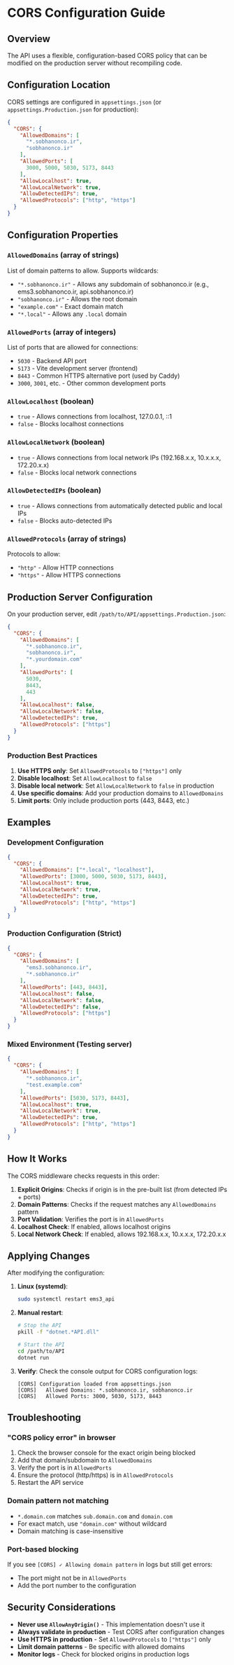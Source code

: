 # CORS Configuration Guide

## Overview

The API uses a flexible, configuration-based CORS policy that can be modified on the production server without recompiling code.

## Configuration Location

CORS settings are configured in `appsettings.json` (or `appsettings.Production.json` for production):

```json
{
  "CORS": {
    "AllowedDomains": [
      "*.sobhanonco.ir",
      "sobhanonco.ir"
    ],
    "AllowedPorts": [
      3000, 5000, 5030, 5173, 8443
    ],
    "AllowLocalhost": true,
    "AllowLocalNetwork": true,
    "AllowDetectedIPs": true,
    "AllowedProtocols": ["http", "https"]
  }
}
```

## Configuration Properties

### `AllowedDomains` (array of strings)
List of domain patterns to allow. Supports wildcards:
- `"*.sobhanonco.ir"` - Allows any subdomain of sobhanonco.ir (e.g., ems3.sobhanonco.ir, api.sobhanonco.ir)
- `"sobhanonco.ir"` - Allows the root domain
- `"example.com"` - Exact domain match
- `"*.local"` - Allows any `.local` domain

### `AllowedPorts` (array of integers)
List of ports that are allowed for connections:
- `5030` - Backend API port
- `5173` - Vite development server (frontend)
- `8443` - Common HTTPS alternative port (used by Caddy)
- `3000`, `3001`, etc. - Other common development ports

### `AllowLocalhost` (boolean)
- `true` - Allows connections from localhost, 127.0.0.1, ::1
- `false` - Blocks localhost connections

### `AllowLocalNetwork` (boolean)
- `true` - Allows connections from local network IPs (192.168.x.x, 10.x.x.x, 172.20.x.x)
- `false` - Blocks local network connections

### `AllowDetectedIPs` (boolean)
- `true` - Allows connections from automatically detected public and local IPs
- `false` - Blocks auto-detected IPs

### `AllowedProtocols` (array of strings)
Protocols to allow:
- `"http"` - Allow HTTP connections
- `"https"` - Allow HTTPS connections

## Production Server Configuration

On your production server, edit `/path/to/API/appsettings.Production.json`:

```json
{
  "CORS": {
    "AllowedDomains": [
      "*.sobhanonco.ir",
      "sobhanonco.ir",
      "*.yourdomain.com"
    ],
    "AllowedPorts": [
      5030,
      8443,
      443
    ],
    "AllowLocalhost": false,
    "AllowLocalNetwork": false,
    "AllowDetectedIPs": true,
    "AllowedProtocols": ["https"]
  }
}
```

### Production Best Practices

1. **Use HTTPS only**: Set `AllowedProtocols` to `["https"]` only
2. **Disable localhost**: Set `AllowLocalhost` to `false`
3. **Disable local network**: Set `AllowLocalNetwork` to `false` in production
4. **Use specific domains**: Add your production domains to `AllowedDomains`
5. **Limit ports**: Only include production ports (443, 8443, etc.)

## Examples

### Development Configuration
```json
{
  "CORS": {
    "AllowedDomains": ["*.local", "localhost"],
    "AllowedPorts": [3000, 5000, 5030, 5173, 8443],
    "AllowLocalhost": true,
    "AllowLocalNetwork": true,
    "AllowDetectedIPs": true,
    "AllowedProtocols": ["http", "https"]
  }
}
```

### Production Configuration (Strict)
```json
{
  "CORS": {
    "AllowedDomains": [
      "ems3.sobhanonco.ir",
      "*.sobhanonco.ir"
    ],
    "AllowedPorts": [443, 8443],
    "AllowLocalhost": false,
    "AllowLocalNetwork": false,
    "AllowDetectedIPs": false,
    "AllowedProtocols": ["https"]
  }
}
```

### Mixed Environment (Testing server)
```json
{
  "CORS": {
    "AllowedDomains": [
      "*.sobhanonco.ir",
      "test.example.com"
    ],
    "AllowedPorts": [5030, 5173, 8443],
    "AllowLocalhost": true,
    "AllowLocalNetwork": true,
    "AllowDetectedIPs": true,
    "AllowedProtocols": ["http", "https"]
  }
}
```

## How It Works

The CORS middleware checks requests in this order:

1. **Explicit Origins**: Checks if origin is in the pre-built list (from detected IPs + ports)
2. **Domain Patterns**: Checks if the request matches any `AllowedDomains` pattern
3. **Port Validation**: Verifies the port is in `AllowedPorts`
4. **Localhost Check**: If enabled, allows localhost origins
5. **Local Network Check**: If enabled, allows 192.168.x.x, 10.x.x.x, 172.20.x.x

## Applying Changes

After modifying the configuration:

1. **Linux (systemd)**:
   ```bash
   sudo systemctl restart ems3_api
   ```

2. **Manual restart**:
   ```bash
   # Stop the API
   pkill -f "dotnet.*API.dll"
   
   # Start the API
   cd /path/to/API
   dotnet run
   ```

3. **Verify**: Check the console output for CORS configuration logs:
   ```
   [CORS] Configuration loaded from appsettings.json
   [CORS]   Allowed Domains: *.sobhanonco.ir, sobhanonco.ir
   [CORS]   Allowed Ports: 3000, 5030, 5173, 8443
   ```

## Troubleshooting

### "CORS policy error" in browser

1. Check the browser console for the exact origin being blocked
2. Add that domain/subdomain to `AllowedDomains`
3. Verify the port is in `AllowedPorts`
4. Ensure the protocol (http/https) is in `AllowedProtocols`
5. Restart the API service

### Domain pattern not matching

- `*.domain.com` matches `sub.domain.com` and `domain.com`
- For exact match, use `"domain.com"` without wildcard
- Domain matching is case-insensitive

### Port-based blocking

If you see `[CORS] ✓ Allowing domain pattern` in logs but still get errors:
- The port might not be in `AllowedPorts`
- Add the port number to the configuration

## Security Considerations

- **Never use `AllowAnyOrigin()`** - This implementation doesn't use it
- **Always validate in production** - Test CORS after configuration changes
- **Use HTTPS in production** - Set `AllowedProtocols` to `["https"]` only
- **Limit domain patterns** - Be specific with allowed domains
- **Monitor logs** - Check for blocked origins in production logs
